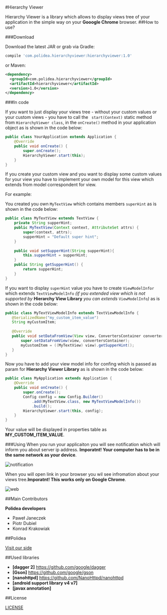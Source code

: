 #Hierarchy Viewer

Hierarchy Viewer is a library which allows to display views tree of your application in the simple way on your **Gooogle Chrome** browser.
##How to use?


###Download

Download the latest JAR or grab via Gradle:

```gradle
compile 'com.polidea.hierarchyviewer:hierarchyviewer:1.0'
```
or Maven:

```xml
<dependency>
  <groupId>com.polidea.hierarchyviewer</groupId>
  <artifactId>hierarchyviewer</artifactId>
  <version>1.0</version>
</dependency>
```
###In code

If you want to just display your views tree - without your custom values or your custom views - you have to call the  `` start(Context)`` static method from ``HierarchyViewer class``, in the ``onCreate()`` method in your application object as is shown in the code below:
```java
public class YourApplication extends Application {
    @Override
    public void onCreate() {
        super.onCreate();
        HierarchyViewer.start(this);
    }
}
```
If you create your custom view and you want to display some custom values for your view you have to implement your own model for this view which extends from model correspondent for view.

For example:

 You created you own ``MyTextView`` which contains members ``superHint`` as is shown in the code below:

```java
public class MyTextView extends TextView {
    private String supperHint;
    public MyTextView(Context context, AttributeSet attrs) {
        super(context, attrs);
        supperHint = "Default super hint";
    }
    
    public void setSupperHint(String supperHint){
        this.supperHint = supperHint;
    }
    public String getSupperHint() {
        return supperHint;
    }
}
```
If you want to display ``superHint`` value you have to create ``ViewModelInfor`` which extends ``TextViewModelInfo`` *(if you extended view which is not supported by* **Hierarchy View Library** *you can extends* ``ViewModelInfo``*)*  as is shown in the code below:
 ```java
public class MyTextViewModelInfo extends TextViewModelInfo {
    @SerializedName("my_custom_item_value")
    String myCustomItem;
    
    @Override
    public void setDataFromView(View view, ConvertersContainer convertersContainer) {
        super.setDataFromView(view, convertersContainer);
        myCustomItem = ((MyTextView) view).getSupperHint();
    }
}
```
Now you have to add your view model info for confing which is passed as param for **Hierarchy Viewer Library** as is shown in the code below:

```java
public class MyApplication extends Application {
    @Override
    public void onCreate() {
        super.onCreate();
        Config config = new Config.Builder()
            .add(MyTextView.class, new MyTextViewModelInfo())
            .build();
        HierarchyViewer.start(this, config);
    }
}
```

Your value will be displayed in properties table as **MY_CUSTOM_ITEM_VALUE**.

###Using
When you run your applicaiton you will see notification which will inform you about server ip address. **Imporatnt! Your computer has to be in the same network as your device**.

![notification](https://github.com/Polidea/android-hierarchy-viewer/blob/master/doc/screenshot/notification.png)


When you will open link in your browser you wil see infromation about your views tree.**Imporatnt! This works only on Google Chrome**.

![web](https://github.com/Polidea/android-hierarchy-viewer/blob/master/doc/screenshot/web_screen_shot.png)

##Main Contributors

**Polidea developers**
* Paweł Janeczek
* Piotr Dubiel
* Konrad Krakowiak

##Polidea

[Visit our side](https://www.polidea.com)

##Used libraries

* **[dagger 2]** https://github.com/google/dagger
* **[Gson]** https://github.com/google/gson
* **[nanohttpd]** https://github.com/NanoHttpd/nanohttpd
* **[android support library v4 v7]** 
* **[javax annotation]**

##License

[LICENSE](https://github.com/Polidea/android-hierarchy-viewer/blob/master/LICENSE)




